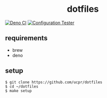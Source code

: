 <div align="center">
  <h1>dotfiles</h1>
</div>

[![Deno CI](https://github.com/ucpr/dotfiles/actions/workflows/deno-ci.yaml/badge.svg)](https://github.com/ucpr/dotfiles/actions/workflows/deno-ci.yaml)
[![Configuration Tester](https://github.com/ucpr/dotfiles/actions/workflows/configuration-tester.yaml/badge.svg)](https://github.com/ucpr/dotfiles/actions/workflows/configuration-tester.yaml)

## requirements

- brew
- deno

## setup

```
$ git clone https://github.com/ucpr/dotfiles
$ cd ~/dotfiles
$ make setup
```
